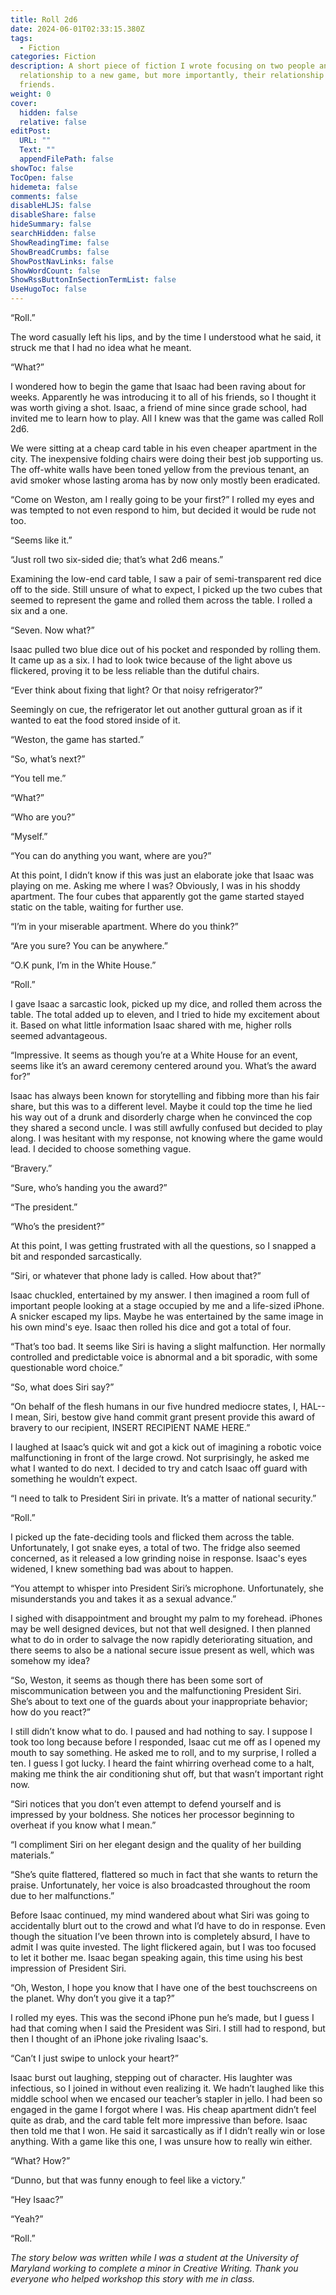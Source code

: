 ```yaml
---
title: Roll 2d6
date: 2024-06-01T02:33:15.380Z
tags:
  - Fiction
categories: Fiction
description: A short piece of fiction I wrote focusing on two people and their
  relationship to a new game, but more importantly, their relationship as
  friends.
weight: 0
cover:
  hidden: false
  relative: false
editPost:
  URL: ""
  Text: ""
  appendFilePath: false
showToc: false
TocOpen: false
hidemeta: false
comments: false
disableHLJS: false
disableShare: false
hideSummary: false
searchHidden: false
ShowReadingTime: false
ShowBreadCrumbs: false
ShowPostNavLinks: false
ShowWordCount: false
ShowRssButtonInSectionTermList: false
UseHugoToc: false
---
```

“Roll.”

The word casually left his lips, and by the time I understood what he said, it struck me that I had no idea what he meant. 

“What?”

I wondered how to begin the game that Isaac had been raving about for weeks.  Apparently he was introducing it to all of his friends, so I thought it was worth giving a shot.  Isaac, a friend of mine since grade school, had invited me to learn how to play.  All I knew was that the game was called Roll 2d6.

We were sitting at a cheap card table in his even cheaper apartment in the city. The inexpensive folding chairs were doing their best job supporting us.  The off-white walls have been toned yellow from the previous tenant, an avid smoker whose lasting aroma has by now only mostly been eradicated. 

“Come on Weston, am I really going to be your first?”
I rolled my eyes and was tempted to not even respond to him, but decided it would be rude not too.

“Seems like it.”

“Just roll two six-sided die; that’s what 2d6 means.”

Examining the low-end card table, I saw a pair of semi-transparent red dice off to the side.  Still unsure of what to expect, I picked up the two cubes that seemed to represent the game and rolled them across the table.  I rolled a six and a one.

“Seven. Now what?”

Isaac pulled two blue dice out of his pocket and responded by rolling them.  It came up as a six.  I had to look twice because of the light above us flickered, proving it to be less reliable than the dutiful chairs. 

“Ever think about fixing that light? Or that noisy refrigerator?”

Seemingly on cue, the refrigerator let out another guttural groan as if it wanted to eat the food stored inside of it.

“Weston, the game has started.”

“So, what’s next?” 

“You tell me.”

“What?”

“Who are you?”

“Myself.”

“You can do anything you want, where are you?”

At this point, I didn’t know if this was just an elaborate joke that Isaac was playing on me.  Asking me where I was?  Obviously, I was in his shoddy apartment.  The four cubes that apparently got the game started stayed static on the table, waiting for further use.

“I’m in your miserable apartment. Where do you think?”

“Are you sure?  You can be anywhere.”

“O.K punk, I’m in the White House.”

“Roll.”

I gave Isaac a sarcastic look, picked up my dice, and rolled them across the table. The total added up to eleven, and I tried to hide my excitement about it. Based on what little information Isaac shared with me, higher rolls seemed advantageous.

“Impressive.  It seems as though you’re at a White House for an event, seems like it’s an award ceremony centered around you. What’s the award for?” 

Isaac has always been known for storytelling and fibbing more than his fair share, but this was to a different level.  Maybe it could top the time he lied his way out of a drunk and disorderly charge when he convinced the cop they shared a second uncle. I was still awfully confused but decided to play along.  I was hesitant with my response, not knowing where the game would lead.  I decided to choose something vague.

“Bravery.”

“Sure, who’s handing you the award?”

“The president.”

“Who’s the president?”

At this point, I was getting frustrated with all the questions, so I snapped a bit and responded sarcastically.

“Siri, or whatever that phone lady is called.  How about that?”

Isaac chuckled, entertained by my answer.  I then imagined a room full of important people looking at a stage occupied by me and a life-sized iPhone.  A snicker escaped my lips.  Maybe he was entertained by the same image in his own mind's eye.  Isaac then rolled his dice and got a total of four.

“That’s too bad.  It seems like Siri is having a slight malfunction.  Her normally controlled and predictable voice is abnormal and a bit sporadic, with some questionable word choice.”

“So, what does Siri say?”

“On behalf of the flesh humans in our five hundred mediocre states, I, HAL-- I mean, Siri, bestow give hand commit grant present provide this award of bravery to our recipient, INSERT RECIPIENT NAME HERE.”

I laughed at Isaac’s quick wit and got a kick out of imagining a robotic voice malfunctioning in front of the large crowd.  Not surprisingly, he asked me what I wanted to do next.  I decided to try and catch Isaac off guard with something he wouldn’t expect.

“I need to talk to President Siri in private. It’s a matter of national security.”

“Roll.”

I picked up the fate-deciding tools and flicked them across the table.  Unfortunately, I got snake eyes, a total of two.  The fridge also seemed concerned, as it released a low grinding noise in response. Isaac's eyes widened, I knew something bad was about to happen.

“You attempt to whisper into President Siri’s microphone. Unfortunately, she misunderstands you and takes it as a sexual advance.”

I sighed with disappointment and brought my palm to my forehead.  iPhones may be well designed devices, but not that well designed.  I then planned what to do in order to salvage the now rapidly deteriorating situation, and there seems to also be a national secure issue present as well, which was somehow my idea?

“So, Weston, it seems as though there has been some sort of miscommunication between you and the malfunctioning President Siri.  She’s about to text one of the guards about your inappropriate behavior; how do you react?”

I still didn’t know what to do.  I paused and had nothing to say.  I suppose I took too long because before I responded, Isaac cut me off as I opened my mouth to say something.  He asked me to roll, and to my surprise, I rolled a ten.  I guess I got lucky. I heard the faint whirring overhead come to a halt, making me think the air conditioning shut off, but that wasn’t important right now.

“Siri notices that you don’t even attempt to defend yourself and is impressed by your boldness.  She notices her processor beginning to overheat if you know what I mean.” 

“I compliment Siri on her elegant design and the quality of her building materials.”

“She’s quite flattered, flattered so much in fact that she wants to return the praise.  Unfortunately, her voice is also broadcasted throughout the room due to her malfunctions.”

Before Isaac continued, my mind wandered about what Siri was going to accidentally blurt out to the crowd and what I’d have to do in response.  Even though the situation I’ve been thrown into is completely absurd,  I have to admit I was quite invested.  The light flickered again, but I was too focused to let it bother me.  Isaac began speaking again, this time using his best impression of President Siri.

“Oh, Weston, I hope you know that I have one of the best touchscreens on the planet.  Why don’t you give it a tap?”

I rolled my eyes. This was the second iPhone pun he’s made, but I guess I had that coming when I said the President was Siri.  I still had to respond, but then I thought of an iPhone joke rivaling Isaac's.

“Can’t I just swipe to unlock your heart?”

Isaac burst out laughing, stepping out of character.  His laughter was infectious, so I joined in without even realizing it.  We hadn’t laughed like this middle school when we encased our teacher’s stapler in jello.  I had been so engaged in the game I forgot where I was.  His cheap apartment didn’t feel quite as drab, and the card table felt more impressive than before.  Isaac then told me that I won.  He said it sarcastically as if I didn’t really win or lose anything.  With a game like this one, I was unsure how to really win either.

“What? How?”

“Dunno, but that was funny enough to feel like a victory.”

“Hey Isaac?”

“Yeah?”

“Roll.”



*The story below was written while I was a student at the University of Maryland working to complete a minor in Creative Writing. Thank you everyone who helped workshop this story with me in class.*